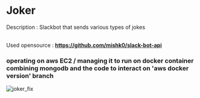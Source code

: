 # Joker
Description : Slackbot that sends various types of jokes<br><br>

Used opensource : <b>https://github.com/mishk0/slack-bot-api</b><br>

<h3>operating on aws EC2 / managing it to run on docker container combining mongodb and the code to interact on 'aws docker version' branch</h3>


![joker_fix](https://user-images.githubusercontent.com/39256000/58455581-0ce84100-815d-11e9-833c-90c7af08f52f.jpg)
